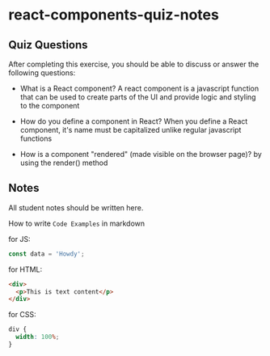 # react-components-quiz-notes

## Quiz Questions

After completing this exercise, you should be able to discuss or answer the following questions:

- What is a React component?
  A react component is a javascript function that can be used to create parts of the UI and provide logic and styling to the component

- How do you define a component in React?
  When you define a React component, it's name must be capitalized unlike regular javascript functions

- How is a component "rendered" (made visible on the browser page)?
  by using the render() method

## Notes

All student notes should be written here.

How to write `Code Examples` in markdown

for JS:

```javascript
const data = 'Howdy';
```

for HTML:

```html
<div>
  <p>This is text content</p>
</div>
```

for CSS:

```css
div {
  width: 100%;
}
```
